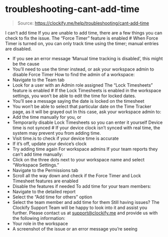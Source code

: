 # troubleshooting-cant-add-time

> Source: https://clockify.me/help/troubleshooting/cant-add-time

I can’t add time
If you are unable to add time, there are a few things you can check to fix the issue.
The “Force Timer” feature is enabled #
When Force Timer is turned on, you can only track time using the timer; manual entries are disabled.
- If you see an error message ‘Manual time tracking is disabled’, this might be the cause
- You’ll need to use the timer instead, or ask your workspace admin to disable Force Timer
How to find the admin of a workspace:
- Navigate to the Team tab
- Look for a user with an Admin role assigned
The “Lock Timesheets” feature is enabled #
If the Lock Timesheets is enabled in the workspace settings, you won’t be able to edit the time for locked dates.
- You’ll see a message saying the date is locked on the timesheet
- You won’t be able to select that particular date on the Time Tracker page, as it will be grayed out
In this case, ask your workspace admin to:
- Add the time manually for you, or
- Temporarily disable Lock Timesheets so you can enter it yourself
Device time is not synced #
If your device clock isn’t synced with real time, the system may prevent you from adding time.
- Visit time.is to check if your device time is accurate
- If it’s off, update your device’s clock
- Try adding time again
For workspace admins
If your team reports they can’t add time manually:
- Click on the three dots next to your workspace name and select “Workspace Settings.”
- Navigate to the Permissions tab
- Scroll all the way down and check if the Force Timer and Lock Timesheet features are enabled
- Disable the features if needed
To add time for your team members:
- Navigate to the detailed report
- Select the “Add time for others” option
- Select the team member and add time for them
Still having issues? The Clockify Support Team will be happy to look into it and assist you further. Please contact us at support@clockify.me and provide us with the following information:
- Your role in the workspace
- A screenshot of the issue or an error message you’re seeing